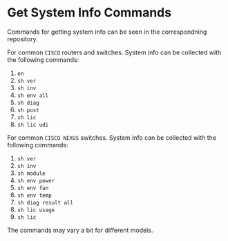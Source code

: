 # Get System Info Commands
Commands for getting system info can be seen in the correspondning repository.  
  
For common `CISCO` routers and switches. System info can be collected with the following commands:  
1. `en`
2. `sh ver`
3. `sh inv`
4. `sh env all`
5. `sh diag`
6. `sh post`
7. `sh lic`
8. `sh lic udi`
  
For common `CISCO NEXUS` switches. System info can be collected with the following commands:  
1. `sh ver`
2. `sh inv`
3. `sh module`
4. `sh env power`
5. `sh env fan`
6. `sh env temp`
7. `sh diag result all`
8. `sh lic usage`
9. `sh lic`
  
The commands may vary a bit for different models.  
